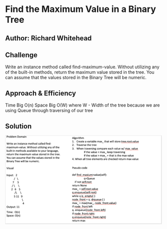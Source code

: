 # Find the Maximum Value in a Binary Tree

## Author: Richard Whitehead

## Challenge

Write an instance method called find-maximum-value. Without utilizing any of the built-in methods, return the maximum value stored in the tree. You can assume that the values stored in the Binary Tree will be numeric.

## Approach & Efficiency

Time Big O(n) Space Big O(W) where W - Width of the tree because we are using Queue through traversing of our tree

## Solution

![Whiteboard Solution](https://github.com/RichWhitehead/data-structures-and-algorithms_401/blob/master/find-maximum-binary-tree/assets/codechallenge17.png)
